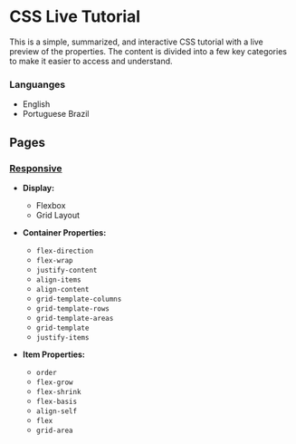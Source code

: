 # CSS Live Tutorial
This is a simple, summarized, and interactive CSS tutorial with a live preview of the properties. The content is divided into a few key categories to make it easier to access and understand.

### Languanges
- English
- Portuguese Brazil

## Pages
### [Responsive](https://jmsmarcelo.github.io/css-live-tutorial/responsive.html)
- **Display:**
  - Flexbox
  - Grid Layout
- **Container Properties:**
  - `flex-direction`
  - `flex-wrap`
  - `justify-content`
  - `align-items`
  - `align-content`
  - `grid-template-columns`
  - `grid-template-rows`
  - `grid-template-areas`
  - `grid-template`
  - `justify-items`

- **Item Properties:**
  - `order`
  - `flex-grow`
  - `flex-shrink`
  - `flex-basis`
  - `align-self`
  - `flex`
  - `grid-area`